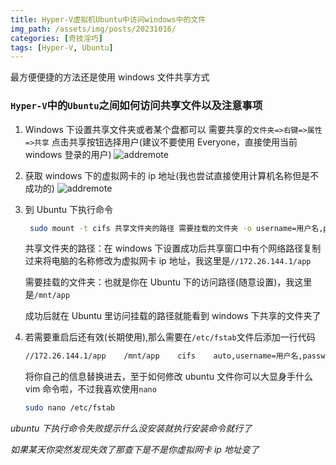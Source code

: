 ```yaml
---
title: Hyper-V虚拟机Ubuntu中访问windows中的文件
img_path: /assets/img/posts/20231016/
categories: [奇技淫巧]
tags: [Hyper-V, Ubuntu]
---
```


最方便便捷的方法还是使用 windows 文件共享方式

### `Hyper-V`中的`Ubuntu`之间如何访问共享文件以及注意事项

1. Windows 下设置共享文件夹或者某个盘都可以
   需要共享的`文件夹=>右键=>属性=>共享` 点击共享按钮选择用户(建议不要使用 Everyone，直接使用当前 windows 登录的用户)
   ![addremote](windows-share.webp)
2. 获取 windows 下的虚拟网卡的 ip 地址(我也尝试直接使用计算机名称但是不成功的)
   ![addremote](windows-ip.webp)
3. 到 Ubuntu 下执行命令

   ```bash
    sudo mount -t cifs 共享文件夹的路径 需要挂载的文件夹 -o username=用户名,password=密码
   ```

   共享文件夹的路径：在 windows 下设置成功后共享窗口中有个网络路径复制过来将电脑的名称修改为虚拟网卡 ip 地址，我这里是`//172.26.144.1/app`

   需要挂载的文件夹：也就是你在 Ubuntu 下的访问路径(随意设置)，我这里是`/mnt/app`

   成功后就在 Ubuntu 里访问挂载的路径就能看到 windows 下共享的文件夹了

4. 若需要重启后还有效(长期使用),那么需要在`/etc/fstab`文件后添加一行代码
   ```bash
   //172.26.144.1/app    /mnt/app    cifs    auto,username=用户名,password=密码,dir_mode=0777,file_mode=0777    0 0
   ```
   将你自己的信息替换进去，至于如何修改 ubuntu 文件你可以大显身手什么 vim 命令啦，不过我喜欢使用`nano`
   ```bash
   sudo nano /etc/fstab
   ```

_ubuntu 下执行命令失败提示什么没安装就执行安装命令就行了_

_如果某天你突然发现失效了那查下是不是你虚拟网卡 ip 地址变了_
